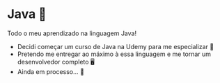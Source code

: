 # Java :jigsaw:
Todo o meu aprendizado na linguagem Java!

- Decidi começar um curso de Java na Udemy para me especializar :electric_plug:
- Pretendo me entregar ao máximo à essa linguagem e me tornar um desenvolvedor completo :desktop_computer:
- Ainda em processo... :hammer:
